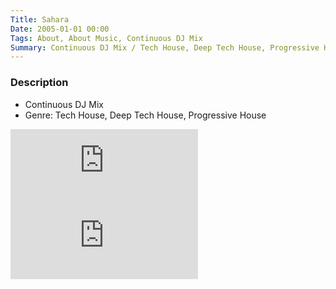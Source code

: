 ```yaml
---
Title: Sahara
Date: 2005-01-01 00:00
Tags: About, About Music, Continuous DJ Mix
Summary: Continuous DJ Mix / Tech House, Deep Tech House, Progressive House
---
```


### Description

* Continuous DJ Mix
* Genre: Tech House, Deep Tech House, Progressive House

<div class="mixcloud-container">
    <iframe height="120" src="https://www.mixcloud.com/widget/iframe/?hide_cover=1&light=1&hide_artwork=1&feed=%2Ftkmix%2Fsahara-2005-part-1%2F" frameborder="0" ></iframe>
</div>

<div class="mixcloud-container">
    <iframe height="120" src="https://www.mixcloud.com/widget/iframe/?hide_cover=1&light=1&hide_artwork=1&feed=%2Ftkmix%2Fsahara-2005-part-2%2F" frameborder="0" ></iframe>
</div>

